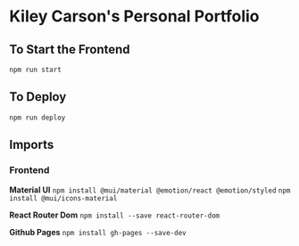 # Kiley Carson's Personal Portfolio

## To Start the Frontend
```
npm run start
```

## To Deploy
```
npm run deploy
```

## Imports 
### Frontend

**Material UI**
`npm install @mui/material @emotion/react @emotion/styled`
`npm install @mui/icons-material`

**React Router Dom** `npm install --save react-router-dom`

**Github Pages** 
`npm install gh-pages --save-dev`
